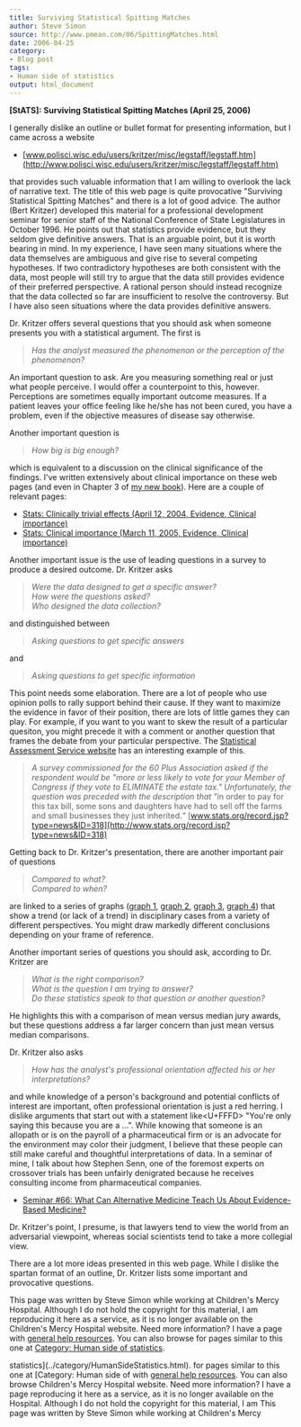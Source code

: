 ```yaml
---
title: Surviving Statistical Spitting Matches
author: Steve Simon
source: http://www.pmean.com/06/SpittingMatches.html
date: 2006-04-25
category:
- Blog post
tags:
- Human side of statistics
output: html_document
---
```

**[StATS]:** **Surviving Statistical Spitting
Matches (April 25, 2006)**

I generally dislike an outline or bullet format for presenting
information, but I came across a website

-   [www.polisci.wisc.edu/users/kritzer/misc/legstaff/legstaff.htm](http://www.polisci.wisc.edu/users/kritzer/misc/legstaff/legstaff.htm)

that provides such valuable information that I am willing to overlook
the lack of narrative text. The title of this web page is quite
provocative \"Surviving Statistical Spitting Matches\" and there is a
lot of good advice. The author (Bert Kritzer) developed this material
for a professional development seminar for senior staff of the National
Conference of State Legislatures in October 1996. He points out that
statistics provide evidence, but they seldom give definitive answers.
That is an arguable point, but it is worth bearing in mind. In my
experience, I have seen many situations where the data themselves are
ambiguous and give rise to several competing hypotheses. If two
contradictory hypotheses are both consistent with the data, most people
will still try to argue that the data still provides evidence of their
preferred perspective. A rational person should instead recognize that
the data collected so far are insufficient to resolve the controversy.
But I have also seen situations where the data provides definitive
answers.

Dr. Kritzer offers several questions that you should ask when someone
presents you with a statistical argument. The first is

> *Has the analyst measured the phenomenon or the perception of the
> phenomenon?*

An important question to ask. Are you measuring something real or just
what people perceive. I would offer a counterpoint to this, however.
Perceptions are sometimes equally important outcome measures. If a
patient leaves your office feeling like he/she has not been cured, you
have a problem, even if the objective measures of disease say otherwise.

Another important question is

> *How big is big enough?*

which is equivalent to a discussion on the clinical significance of the
findings. I\'ve written extensively about clinical importance on these
web pages (and even in Chapter 3 of [my new book](../evidence.asp)).
Here are a couple of relevant pages:

-   [Stats: Clinically trivial effects (April 12, 2004, Evidence,
    Clinical
    importance)](http://www.childrensmercy.org/stats/weblog2004/ClinicallyTrivial.html)
-   [Stats: Clinical importance (March 11, 2005, Evidence, Clinical
    importance)](http://www.childrensmercy.org/stats/weblog2005/ClinicalImportance.html)

Another important issue is the use of leading questions in a survey to
produce a desired outcome. Dr. Kritzer asks

> *Were the data designed to get a specific answer?\
> How were the questions asked?\
> Who designed the data collection?*

and distinguished between

> *Asking questions to get specific answers*

and

> *Asking questions to get specific information*

This point needs some elaboration. There are a lot of people who use
opinion polls to rally support behind their cause. If they want to
maximize the evidence in favor of their position, there are lots of
little games they can play. For example, if you want to you want to skew
the result of a particular quesiton, you might precede it with a comment
or another question that frames the debate from your particular
perspective. The [Statistical Assessment Service
website](http://www.stats.org/index.jsp) has an interesting example of
this.

> *A survey commissioned for the 60 Plus Association asked if the
> respondent would be \"*more or less likely to vote for your Member of
> Congress if they vote to ELIMINATE the estate tax.*\" Unfortunately,
> the question was preceded with the description that \"i*n order to pay
> for this tax bill, some sons and daughters have had to sell off the
> farms and small businesses they just inherited.*\"*
> [www.stats.org/record.jsp?type=news&ID=318](http://www.stats.org/record.jsp?type=news&ID=318)

Getting back to Dr. Kritzer\'s presentation, there are another important
pair of questions

> *Compared to what?\
> Compared to when?*

are linked to a series of graphs ([graph
1](http://www.polisci.wisc.edu/users/kritzer/misc/legstaff/nj1.jpg),
[graph
2](http://www.polisci.wisc.edu/users/kritzer/misc/legstaff/nj2.jpg),
[graph
3](http://www.polisci.wisc.edu/users/kritzer/misc/legstaff/nj3.jpg),
[graph
4](http://www.polisci.wisc.edu/users/kritzer/misc/legstaff/nj4.jpg))
that show a trend (or lack of a trend) in disciplinary cases from a
variety of different perspectives. You might draw markedly different
conclusions depending on your frame of reference.

Another important series of questions you should ask, according to Dr.
Kritzer are

> *What is the right comparison?\
> What is the question I am trying to answer?\
> Do these statistics speak to that question or another question?*

He highlights this with a comparison of mean versus median jury awards,
but these questions address a far larger concern than just mean versus
median comparisons.

Dr. Kritzer also asks

> *How has the analyst\'s professional orientation affected his or her
> interpretations?*

and while knowledge of a person\'s background and potential conflicts of
interest are important, often professional orientation is just a red
herring. I dislike arguments that start out with a statement like<U+FFFD>
\"You\'re only saying this because you are a \...\". While knowing that
someone is an allopath or is on the payroll of a pharmaceutical firm or
is an advocate for the environment may color their judgment, I believe
that these people can still make careful and thoughtful interpretations
of data. In a seminar of mine, I talk about how Stephen Senn, one of the
foremost experts on crossover trials has been unfairly denigrated
because he receives consulting income from pharmaceutical companies.

-   [Seminar \#66: What Can Alternative Medicine Teach Us About
    Evidence-Based Medicine?](../training/hand66.asp)

Dr. Kritzer\'s point, I presume, is that lawyers tend to view the world
from an adversarial viewpoint, whereas social scientists tend to take a
more collegial view.

There are a lot more ideas presented in this web page. While I dislike
the spartan format of an outline, Dr. Kritzer lists some important and
provocative questions.

This page was written by Steve Simon while working at Children\'s Mercy
Hospital. Although I do not hold the copyright for this material, I am
reproducing it here as a service, as it is no longer available on the
Children\'s Mercy Hospital website. Need more information? I have a page
with [general help resources](../GeneralHelp.html). You can also browse
for pages similar to this one at [Category: Human side of
statistics](../category/HumanSideStatistics.html).
<!---More--->
statistics](../category/HumanSideStatistics.html).
for pages similar to this one at [Category: Human side of
with [general help resources](../GeneralHelp.html). You can also browse
Children\'s Mercy Hospital website. Need more information? I have a page
reproducing it here as a service, as it is no longer available on the
Hospital. Although I do not hold the copyright for this material, I am
This page was written by Steve Simon while working at Children\'s Mercy

<!---Do not use
**[StATS]:** **Surviving Statistical Spitting
This page was written by Steve Simon while working at Children\'s Mercy
Hospital. Although I do not hold the copyright for this material, I am
reproducing it here as a service, as it is no longer available on the
Children\'s Mercy Hospital website. Need more information? I have a page
with [general help resources](../GeneralHelp.html). You can also browse
for pages similar to this one at [Category: Human side of
statistics](../category/HumanSideStatistics.html).
--->

